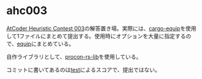 # ahc003

[AtCoder Heuristic Contest 003](https://atcoder.jp/contests/ahc003)の解答置き場。実際には、[cargo-equip](https://github.com/qryxip/cargo-equip)を使用して1ファイルにまとめて提出する。使用時にオプションを大量に指定するので、[equip](equip)にまとめている。

自作ライブラリとして、[procon-rs-lib](https://github.com/cunitac/procon-rs-lib)を使用している。

コミットに書いてあるのは[test](test)によるスコアで、提出ではない。